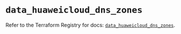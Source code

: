 # `data_huaweicloud_dns_zones`

Refer to the Terraform Registry for docs: [`data_huaweicloud_dns_zones`](https://registry.terraform.io/providers/huaweicloud/huaweicloud/1.71.1/docs/data-sources/dns_zones).
